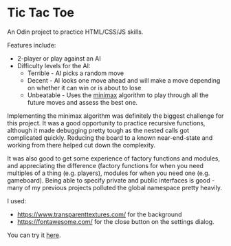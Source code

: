 # Tic Tac Toe

An Odin project to practice HTML/CSS/JS skills.

Features include:
* 2-player or play against an AI
* Difficulty levels for the AI:
  * Terrible - AI picks a random move
  * Decent - AI looks one move ahead and will make a move depending on whether it can win or is about to lose
  * Unbeatable - Uses the [minimax](https://en.wikipedia.org/wiki/Minimax) algorithm to play through all the future moves 
  and assess the best one.
  
Implementing the minimax algorithm was definitely the biggest challenge for this project. It was a good opportunity to practice recursive functions,
although it made debugging pretty tough as the nested calls got complicated quickly. Reducing the board to a known near-end-state and 
working from there helped cut down the complexity. 

It was also good to get some experience of factory functions and modules, and appreciating the difference (factory functions for
when you need multiples of a thing (e.g. players), modules for when you need one (e.g. gameboard). Being able to specify private and 
public interfaces is good - many of my previous projects polluted the global namespace pretty heavily.

I used:
* https://www.transparenttextures.com/ for the background
* https://fontawesome.com/ for the close button on the settings dialog.

You can try it [here](https://alicee88.github.io/odin-tictactoe/).
